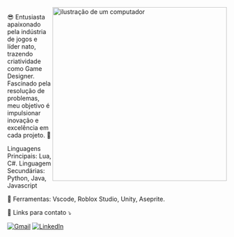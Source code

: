 <img src="https://cdn.leonardo.ai/users/6471d123-41f0-47a8-94d6-ef13b933be63/generations/9fc11eb5-8b75-456a-b782-91808f1c06b0/Default_Gamedev_wallpaper_image_including_only_1_big_playstati_3.jpg" alt="ilustração de um computador" min-width="400px" max-width="400px" width="400px" align="right">

<p align="left"> 
  😎 Entusiasta apaixonado pela indústria de jogos e líder nato, trazendo criatividade como Game Designer. Fascinado pela resolução de problemas, meu objetivo é impulsionar inovação e excelência em cada projeto. 🚀
</p>

<p align="left">
  Linguagens Principais: Lua, C#.
  Linguagem Secundárias: Python, Java, Javascript
</p>

<p align="left">
  💼 Ferramentas: Vscode, Roblox Studio, Unity, Aseprite.
</p>

<p align="left">
  💌 Links para contato ⤵️
</p>

<p align="left">
  <a href="contato.jhon.j@gmail.com" title="Gmail">
  <img src="https://img.shields.io/badge/-Gmail-FF0000?style=flat-square&labelColor=FF0000&logo=gmail&logoColor=white&link=LINK-DO-SEU-GMAIL" alt="Gmail"/></a>
  <a href="https://www.linkedin.com/in/jhonatan-erik/" title="LinkedIn">
  <img src="https://img.shields.io/badge/-Linkedin-0e76a8?style=flat-square&logo=Linkedin&logoColor=white&link=LINK-DO-SEU-LINKEDIN" alt="LinkedIn"/></a>
</p>
